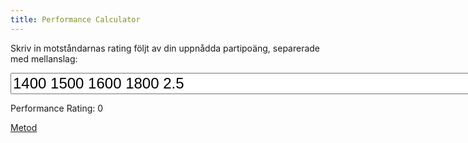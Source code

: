 ```yaml
---
title: Performance Calculator
---
```


Skriv in motståndarnas rating följt av din uppnådda partipoäng, separerade med mellanslag:

<input type="text" id="INPUT" oninput="calculate()" size=50 value="1400 1500 1600 1800 2.5" style="font-size:24px">

Performance Rating: <span id="PR">0</span>

[Metod](index.coffee)

<script src="index.js"></script>
